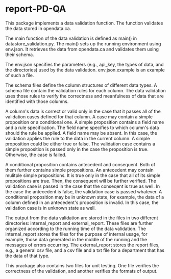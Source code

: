 # report-PD-QA

This package implements a data validation function. The function validates the data stored in opendata.ca.

The main function of the data validation is defined as main() in datastore_validation.py. The main() sets up the running environment using env.json. It retrieves the data from opendata.ca and validates them using their schema.

The env.json specifies the parameters (e.g., api_key, the types of data, and the directories) used by the data validation. env.json.example is an example of such a file.

The schema files define the column structures of different data types. A schema file contain the validation rules for each column. The data validation uses those rules to verify the correctness and meanfulness of data that are identified with those columns.

A column's data is correct or valid only in the case that it passes all of the validation cases defined for that column. A case may contain a simple proposition or a conditional one. A simple proposition contains a field name and a rule specification. The field name specifies to which column's data should the rule be applied. A field name may be absent. In this case, the validation applies the rule to the data in the current column. A simple proposition could be either true or false. The validation case contains a simple proposition is passed only in the case the proposition is true. Otherwise, the case is failed.

A conditional proposition contains antecedent and consequent. Both of them further contains simple propositions. An antecedent may contain mulitple simple propositions. It is true only in the case that all of its simple propositions are true. Then, the consequent will be further verified. The validation case is passed in the case that the conseqent is true as well. In the case the antecedent is false, the validation case is passed whatever.  A conditional proposition may be in unknown state, for example, the data of a column defined in an  antecedent's proposition is invalid. In this case, the validation case is in unknown state as well.

The output from the data validation are stored in the files in two different directories: internal_report and external_report. These files are further organized according to the running time of the data validation. The internal_report stores the files for the purpose of internal usage, for example, those data generated in the middle of the running and the messages of errors occurring. The external_report stores the report files, e.g., a general csv file, and a csv file and a txt file for a department that has the data of that type.

This prackage also contains two files for unit testing. One file verifies the correctness of the validation, and another verifies the formats of output.